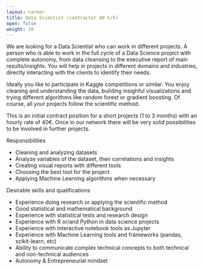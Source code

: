 ```yaml
---
layout: career
title: Data Scientist (contractor 40 €/h)
open: false
weight: 20
---
```


We are looking for a Data Scientist who can work in different projects. A person who is able to work in the full cycle of a Data Science project with complete autonomy, from data cleansing to the executive report of main results/insights. You will help in projects in different domains and industries, directly interacting with the clients to identify their needs.
 
Ideally you like to participate in Kaggle competitions or similar. You enjoy cleaning and understanding the data, building insighful visualizations and trying different algorithms like random forest or gradient boosting. Of course, all your projects follow the scientific method.

This is an initial contract position for a short projects (1 to 3 months) with an hourly rate of 40€. Once in our network there will be very solid possibilities to be involved in further projects.

Responsibilities
* Cleaning and analyzing datasets
* Analyze variables of the dataset, their correlations and insights
* Creating visual reports with different tools
* Choosing the best tool for the project
* Applying Machine Learning algorithms when necessary

Desirable skills and qualifications
* Experience doing research or applying the scientific method
* Good statistical and mathematical background
* Experience with statistical tests and research design
* Experience with R or/and Python in data science projects
* Experience with interactive notebook tools as Jupyter
* Experience with Machine Learning tools and frameworks (pandas, scikit-learn, etc)
* Ability to communicate complex technical concepts to both technical and non-technical audiences 
* Autonomy & Entrepreneurial mindset
